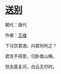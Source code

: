 # [送别](http://so.gushiwen.org/view_5491.aspx)

朝代：唐代

作者：[王维](http://so.gushiwen.org/author_515.aspx)

下马饮君酒，问君何所之？

君言不得意，归卧南山陲。

但去莫复问，白云无尽时。

